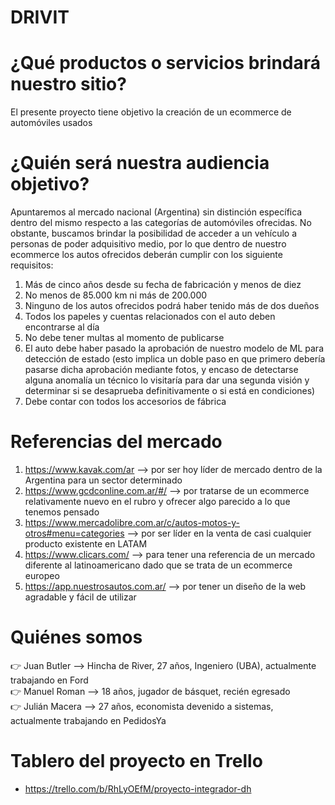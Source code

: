 # DRIVIT

# ¿Qué productos o servicios brindará nuestro sitio?
El presente proyecto tiene objetivo la creación de un ecommerce de automóviles usados

# ¿Quién será nuestra audiencia objetivo?
Apuntaremos al mercado nacional (Argentina) sin distinción específica dentro del mismo respecto a las categorías de automóviles ofrecidas. No obstante, buscamos brindar la posibilidad de acceder a un vehículo a personas de poder adquisitivo medio, por lo que dentro de nuestro ecommerce los autos ofrecidos deberán cumplir con los siguiente requisitos:
1. Más de cinco años desde su fecha de fabricación y menos de diez
2. No menos de 85.000 km ni más de 200.000
3. Ninguno de los autos ofrecidos podrá haber tenido más de dos dueños
4. Todos los papeles y cuentas relacionados con el auto deben encontrarse al día
5. No debe tener multas al momento de publicarse
6. El auto debe haber pasado la aprobación de nuestro modelo de ML para detección de estado (esto implica un doble paso en que primero debería pasarse dicha aprobación mediante fotos, y encaso de detectarse alguna anomalía un técnico lo visitaría para dar una segunda visión y determinar si se desaprueba definitivamente o si está en condiciones)
7. Debe contar con todos los accesorios de fábrica

# Referencias del mercado
1. https://www.kavak.com/ar --> por ser hoy líder de mercado dentro de la Argentina para un sector determinado 
2. https://www.gcdconline.com.ar/#/ --> por tratarse de un ecommerce relativamente nuevo en el rubro y ofrecer algo parecido a lo que tenemos pensado
3. https://www.mercadolibre.com.ar/c/autos-motos-y-otros#menu=categories --> por ser líder en la venta de casi cualquier producto existente en LATAM
4. https://www.clicars.com/ --> para tener una referencia de un mercado diferente al latinoamericano dado que se trata de un ecommerce europeo
5. https://app.nuestrosautos.com.ar/ --> por tener un diseño de la web agradable y fácil de utilizar

# Quiénes somos
:point_right: Juan Butler --> Hincha de River, 27 años, Ingeniero (UBA), actualmente trabajando en Ford <br>
:point_right: Manuel Roman --> 18 años, jugador de básquet, recién egresado <br>
:point_right: Julián Macera -->  27 años, economista devenido a sistemas, actualmente trabajando en PedidosYa

# Tablero del proyecto en Trello
- https://trello.com/b/RhLyOEfM/proyecto-integrador-dh